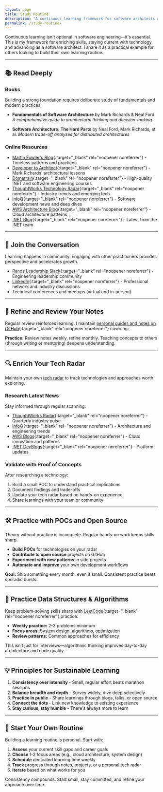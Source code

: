 ```yaml
---
layout: page
title: Study Routine
description: "A continuous learning framework for software architects and engineers—my approach to staying sharp and growing in the field."
permalink: /study-routine/
---
```


Continuous learning isn't optional in software engineering—it's essential. This is my framework for enriching skills, staying current with technology, and advancing as a software architect. I share it as a practical example for others looking to build their own learning routine.

---

## 📚 Read Deeply

### Books

Building a strong foundation requires deliberate study of fundamentals and modern practices.

- **Fundamentals of Software Architecture** by Mark Richards & Neal Ford
  *A comprehensive guide to architectural thinking and decision-making*

- **Software Architecture: The Hard Parts** by Neal Ford, Mark Richards, et al.
  *Modern trade-off analyses for distributed architectures*

### Online Resources

- [Martin Fowler's Blog](https://martinfowler.com/){:target="_blank" rel="noopener noreferrer"} - Timeless patterns and practices
- [Developer to Architect](https://developertoarchitect.com/lessons/){:target="_blank" rel="noopener noreferrer"} - Mark Richards' architectural lessons
- [Dometrain](https://dometrain.com/courses/){:target="_blank" rel="noopener noreferrer"} - High-quality .NET and software engineering courses
- [ThoughtWorks Technology Radar](https://www.thoughtworks.com/en-us/radar){:target="_blank" rel="noopener noreferrer"} - Industry trends and emerging tech
- [InfoQ](https://www.infoq.com/){:target="_blank" rel="noopener noreferrer"} - Software development news and deep dives
- [AWS Architecture Blog](https://aws.amazon.com/blogs/architecture/){:target="_blank" rel="noopener noreferrer"} - Cloud architecture patterns
- [.NET Blog](https://devblogs.microsoft.com/dotnet/){:target="_blank" rel="noopener noreferrer"} - Latest from the .NET team

---

## 💬 Join the Conversation

Learning happens in community. Engaging with other practitioners provides perspective and accelerates growth.

- [Rands Leadership Slack](https://randsinrepose.com/welcome-to-rands-leadership-slack/){:target="_blank" rel="noopener noreferrer"} - Engineering leadership community
- [LinkedIn](https://www.linkedin.com){:target="_blank" rel="noopener noreferrer"} - Professional network and industry discussions
- Technical conferences and meetups (virtual and in-person)

---

## 📝 Refine and Review Your Notes

Regular review reinforces learning. I maintain [personal guides and notes on GitHub](https://github.com/stevenstuartm/guides){:target="_blank" rel="noopener noreferrer"} covering:

**Practice:** Review notes weekly, refine monthly. Teaching concepts to others (through writing or mentoring) deepens understanding.

---

## 🔍 Enrich Your Tech Radar

Maintain your own [tech radar](/tech-radar) to track technologies and approaches worth exploring.

### Research Latest News

Stay informed through regular scanning:

- [ThoughtWorks Radar](https://www.thoughtworks.com/en-us/radar){:target="_blank" rel="noopener noreferrer"} - Quarterly industry pulse
- [InfoQ](https://www.infoq.com/){:target="_blank" rel="noopener noreferrer"} - Architecture and engineering trends
- [AWS Blogs](https://aws.amazon.com/blogs/){:target="_blank" rel="noopener noreferrer"} - Cloud innovation and patterns
- [.NET DevBlogs](https://devblogs.microsoft.com/dotnet/){:target="_blank" rel="noopener noreferrer"} - Platform updates

### Validate with Proof of Concepts

After researching a technology:
1. Build a small POC to understand practical implications
2. Document findings and trade-offs
3. Update your tech radar based on hands-on experience
4. Share learnings with your team or community

---

## 🛠️ Practice with POCs and Open Source

Theory without practice is incomplete. Regular hands-on work keeps skills sharp.

- **Build POCs** for technologies on your radar
- **Contribute to open source** projects on GitHub
- **Experiment with new patterns** in side projects
- **Automate and improve** your own development workflows

**Goal:** Ship something every month, even if small. Consistent practice beats sporadic bursts.

---

## 🧮 Practice Data Structures & Algorithms

Keep problem-solving skills sharp with [LeetCode](https://leetcode.com/){:target="_blank" rel="noopener noreferrer"} practice:

- **Weekly practice:** 2-3 problems minimum
- **Focus areas:** System design, algorithms, optimization
- **Review patterns:** Common approaches for efficiency

This isn't just for interviews—algorithmic thinking improves day-to-day architecture and code quality.

---

## 💡 Principles for Sustainable Learning

1. **Consistency over intensity** - Small, regular effort beats marathon sessions
2. **Balance breadth and depth** - Survey widely, dive deep selectively
3. **Practice in public** - Share learnings through blogs, talks, or open source
4. **Connect the dots** - Link new knowledge to existing experience
5. **Stay curious, stay humble** - There's always more to learn

---

## 🚀 Start Your Own Routine

Building a learning routine is personal. Start with:

1. **Assess** your current skill gaps and career goals
2. **Choose** 1-2 focus areas (e.g., cloud architecture, system design)
3. **Schedule** dedicated learning time weekly
4. **Track** progress through notes, projects, or a personal tech radar
5. **Iterate** based on what works for you

Consistency compounds. Start small, stay committed, and refine your approach over time.
